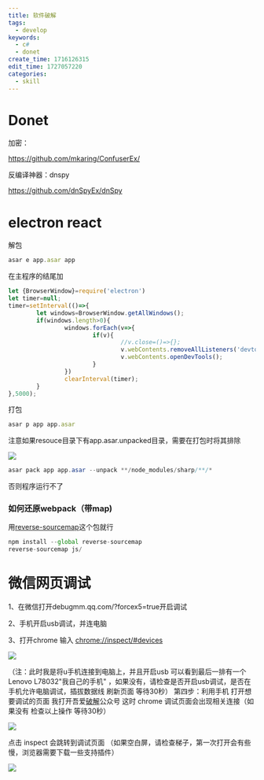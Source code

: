 ```yaml
---
title: 软件破解
tags:
  - develop
keywords:
  - c#
  - donet
create_time: 1716126315
edit_time: 1727057220
categories:
  - skill
---
```



# Donet

加密：

https://github.com/mkaring/ConfuserEx/

反编译神器：dnspy

https://github.com/dnSpyEx/dnSpy

# electron react 

解包

```ts
asar e app.asar app
```

在主程序的结尾加

```ts
let {BrowserWindow}=require('electron')
let timer=null;
timer=setInterval(()=>{
        let windows=BrowserWindow.getAllWindows();
        if(windows.length>0){
                windows.forEach(v=>{
                        if(v){
                                //v.close=()=>{};
                                v.webContents.removeAllListeners('devtools-opened');
                                v.webContents.openDevTools();
                        }
                })
                clearInterval(timer);
        }
},5000);
```

打包

```ts
asar p app app.asar
```

注意如果resouce目录下有app.asar.unpacked目录，需要在打包时将其排除

<img src="/assets/Iabrb9Y2CoYiU6x83DacmpAMncg.png" src-width="444" class="markdown-img m-auto" src-height="58" align="center"/>

```csharp
asar pack app app.asar --unpack **/node_modules/sharp/**/*
```

否则程序运行不了

### 如何还原webpack（带map)

用[reverse-sourcemap](https://github.com/davidkevork/reverse-sourcemap)这个包就行

```ts
npm install --global reverse-sourcemap
reverse-sourcemap js/
```

# 微信网页调试

1、在微信打开debugmm.qq.com/?forcex5=true开启调试

2、手机开启usb调试，并连电脑

3、打开chrome 输入  [chrome://inspect/#devices](https://www.52pojie.cn/chrome://inspect/#devices)

<img src="/assets/CpOdbeyjjonFkfxVwFVcSUqlnKg.png" src-width="637" class="markdown-img m-auto" src-height="607" align="center"/>

（注：此时我是将u手机连接到电脑上，并且开启usb 可以看到最后一排有一个Lenovo L78032"我自己的手机" ，如果没有，请检查是否开启usb调试，是否在手机允许电脑调试，插拔数据线  刷新页面  等待30秒）
第四步：利用手机 打开想要调试的页面
我打开吾爱[破解](https://www.52pojie.cn/)公众号 这时 chrome 调试页面会出现相关连接（如果没有 检查以上操作   等待30秒）

<img src="/assets/RBApbFDLeosM0cxxogfcorwwnkh.png" src-width="861" class="markdown-img m-auto" src-height="398" align="center"/>

点击  inspect  会跳转到调试页面   （如果空白屏，请检查梯子，第一次打开会有些慢，浏览器需要下载一些支持插件）

<img src="/assets/MWyYbNb3FolsI8xkz7ocLexenVg.png" src-width="1920" class="markdown-img m-auto" src-height="986" align="center"/>

